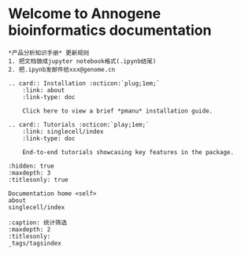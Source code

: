 # Welcome to Annogene bioinformatics documentation



```{attention}
*产品分析知识手册* 更新规则
1. 把文档做成jupyter notebook格式(.ipynb结尾)
2. 把.ipynb发邮件给xxx@genome.cn
```


```{eval-rst}
.. card:: Installation :octicon:`plug;1em;`
    :link: about
    :link-type: doc

    Click here to view a brief *pmanu* installation guide.
```

```{eval-rst}
.. card:: Tutorials :octicon:`play;1em;`
    :link: singlecell/index
    :link-type: doc

    End-to-end tutorials showcasing key features in the package.
```

```{toctree}
:hidden: true
:maxdepth: 3
:titlesonly: true

Documentation home <self>
about
singlecell/index
```

```{toctree}
:caption: 统计筛选
:maxdepth: 2
:titlesonly:
_tags/tagsindex
```